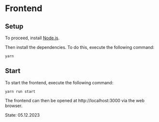 # Frontend

## Setup

To proceed, install [Node.js](https://nodejs.org/en/).

Then install the dependencies. To do this, execute the following command:

```shell 
yarn
```

## Start

To start the frontend, execute the following command:

```shell 
yarn run start
```

The frontend can then be opened at http://localhost:3000 via the web browser.

State: 05.12.2023
